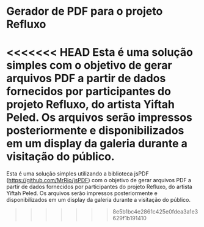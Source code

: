# Gerador de PDF para o projeto Refluxo

<<<<<<< HEAD
Esta é uma solução simples com o objetivo de gerar arquivos PDF a partir de dados fornecidos por participantes do projeto Refluxo, do artista Yiftah Peled. Os arquivos serão impressos posteriormente e disponibilizados em um display da galeria durante a visitação do público.
=======
Esta é uma solução simples utilizando a biblioteca jsPDF (https://github.com/MrRio/jsPDF) com o objetivo de gerar arquivos PDF a partir de dados fornecidos por participantes do projeto Refluxo, do artista Yiftah Peled. Os arquivos serão impressos posteriormente e disponibilizados em um display da galeria durante a visitação do público.
>>>>>>> 8e5b1bc4e2861c425e0fdea3a1e3629f1b191410
